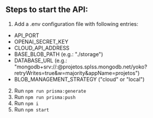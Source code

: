 ## Steps to start the API:

1. Add a .env configuration file with following entries:

-   API_PORT
-   OPENAI_SECRET_KEY
-   CLOUD_API_ADDRESS
-   BASE_BLOB_PATH (e.g.: "./storage")
-   DATABASE_URL (e.g.: "mongodb+srv://<user>:<password>@projetos.splss.mongodb.net/yoko?retryWrites=true&w=majority&appName=projetos")
-   BLOB_MANAGEMENT_STRATEGY ("cloud" or "local")

2. Run `npm run prisma:generate`
3. Run `npm run prisma:push`
4. Run `npm i`
5. Run `npm start`

